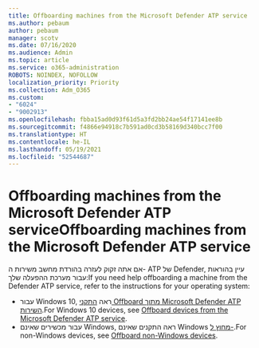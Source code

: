 ```yaml
---
title: Offboarding machines from the Microsoft Defender ATP service
ms.author: pebaum
author: pebaum
manager: scotv
ms.date: 07/16/2020
ms.audience: Admin
ms.topic: article
ms.service: o365-administration
ROBOTS: NOINDEX, NOFOLLOW
localization_priority: Priority
ms.collection: Adm_O365
ms.custom:
- "6024"
- "9002913"
ms.openlocfilehash: fbba15ad0d93f61d5a3fd2bb24ae54f17141ee8b
ms.sourcegitcommit: f4866e94918c7b591ad0cd3b58169d340bcc7f00
ms.translationtype: HT
ms.contentlocale: he-IL
ms.lasthandoff: 05/19/2021
ms.locfileid: "52544687"
---
```

# <a name="offboarding-machines-from-the-microsoft-defender-atp-service"></a><span data-ttu-id="f39ad-102">Offboarding machines from the Microsoft Defender ATP service</span><span class="sxs-lookup"><span data-stu-id="f39ad-102">Offboarding machines from the Microsoft Defender ATP service</span></span>

<span data-ttu-id="f39ad-103">אם אתה זקוק לעזרה בהורדת מחשב משירות ה- ATP של Defender, עיין בהוראות עבור מערכת ההפעלה שלך:</span><span class="sxs-lookup"><span data-stu-id="f39ad-103">If you need help offboarding a machine from the Defender ATP service, refer to the instructions for your operating system:</span></span>  

- <span data-ttu-id="f39ad-104">עבור Windows 10, ראה [התקני Offboard מתוך Microsoft Defender ATP השירות](/windows/security/threat-protection/microsoft-defender-atp/offboard-machines#offboard-windows-10-devices).</span><span class="sxs-lookup"><span data-stu-id="f39ad-104">For Windows 10 devices, see [Offboard devices from the Microsoft Defender ATP service](/windows/security/threat-protection/microsoft-defender-atp/offboard-machines#offboard-windows-10-devices).</span></span>
- <span data-ttu-id="f39ad-105">עבור מכשירים שאינם Windows, ראה התקנים שאינם Windows [מחוץ ל-](/windows/security/threat-protection/microsoft-defender-atp/configure-endpoints-non-windows#offboard-non-windows-devices).</span><span class="sxs-lookup"><span data-stu-id="f39ad-105">For non-Windows devices, see [Offboard non-Windows devices](/windows/security/threat-protection/microsoft-defender-atp/configure-endpoints-non-windows#offboard-non-windows-devices).</span></span>